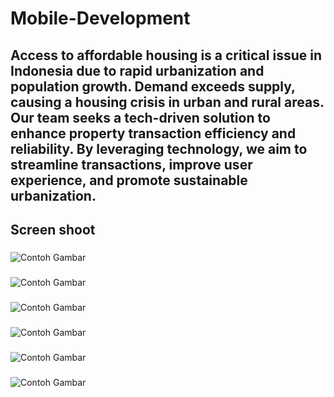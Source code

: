 # Mobile-Development

## Access to affordable housing is a critical issue in Indonesia due to rapid urbanization and population growth. Demand exceeds supply, causing a housing crisis in urban and rural areas. Our team seeks a tech-driven solution to enhance property transaction efficiency and reliability. By leveraging technology, we aim to streamline transactions, improve user experience, and promote sustainable urbanization.

## Screen shoot

###
![Contoh Gambar](https://raw.githubusercontent.com/Nempatin/Mobile-Development/main/image/login.jpg)
###
![Contoh Gambar](https://raw.githubusercontent.com/Nempatin/Mobile-Development/main/image/regist.jpg)
###
![Contoh Gambar](https://raw.githubusercontent.com/Nempatin/Mobile-Development/main/image/profile.jpg)
###
![Contoh Gambar]("https://raw.githubusercontent.com/Nempatin/Mobile-Development/main/image/search%20in%20home.jpg")
###
![Contoh Gambar](https://raw.githubusercontent.com/Nempatin/Mobile-Development/main/image/WhatsApp%20Image%202023-06-16%20at%2021.06.02.jpg)
###
![Contoh Gambar](https://raw.githubusercontent.com/Nempatin/Mobile-Development/main/image/WhatsApp%20Image%202023-06-16%20at%2021.06.01.jpg)
